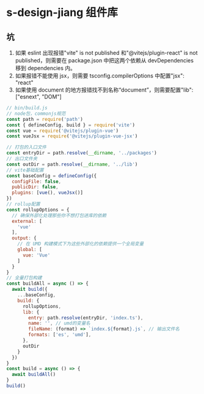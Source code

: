 # s-design-jiang 组件库

## 坑

1. 如果 eslint 出现报错"vite" is not published 和"@vitejs/plugin-react" is not published，则需要在 package.json 中把这两个依赖从 devDependencies 移到 dependencies 内。
2. 如果报错不能使用 jsx，则需要 tsconfig.compilerOptions 中配置"jsx": "react"
3. 如果使用 document 的地方报错找不到名称“document”，则需要配置"lib": ["esnext", "DOM"]

```js
// bin/build.js
// node包，commonjs规范
const path = require('path')
const { defineConfig, build } = require('vite')
const vue = require('@vitejs/plugin-vue')
const vueJsx = require('@vitejs/plugin-vue-jsx')

// 打包的入口文件
const entryDir = path.resolve(__dirname, '../packages')
// 出口文件夹
const outDir = path.resolve(__dirname, '../lib')
// vite基础配置
const baseConfig = defineConfig({
  configFile: false,
  publicDir: false,
  plugins: [vue(), vueJsx()]
})
// rollup配置
const rollupOptions = {
  // 确保外部化处理那些你不想打包进库的依赖
  external: [
    'vue'
  ],
  output: {
    // 在 UMD 构建模式下为这些外部化的依赖提供一个全局变量
    global: [
      vue: 'Vue'
    ]
  }
}
// 全量打包构建
const buildAll = async () => {
  await build({
    ...baseConfig,
    build: {
      rollupOptions,
      lib: {
        entry: path.resolve(entryDir, 'index.ts'),
        name: '', // umd的变量名
        fileName: (format) => `index.${format}.js`, // 输出文件名
        formats: ['es', 'umd'],
      },
      outDir
    }
  })
}
const build = async () => {
  await buildAll()
}
build()

```
